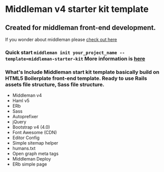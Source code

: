 # Middleman v4 starter kit template

## Created for middleman front-end development.

  If you wonder about middleman please [check out here](https://middlemanapp.com/)

### Quick start `middleman init your_project_name --template=middleman-starter-kit` More information is [here](https://middlemanapp.com/advanced/project_templates/)

### What's Include Middleman start kit template basically build on HTML5 Boilerplate front-end template. Ready to use Rails assets file structure, Sass file structure.

-   Middleman v4
-   Haml v5
-   ERb
-   Sass
-   Autoprefixer
-   jQuery
-   Bootstrap v4 (4.0)
-   Font Awesome (CDN)
-   Editor Config
-   Simple sitemap helper
-   humans.txt
-   Open graph meta tags
-   Middleman Deploy
-   ERb simple page
